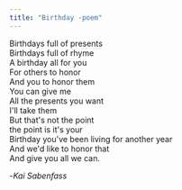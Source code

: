 ```yaml
---
title: "Birthday -poem"
---
```

Birthdays full of presents  
Birthdays full of rhyme  
A birthday all for you  
For others to honor  
And you to honor them  
You can give me  
All the presents you want  
I'll take them  
But that's not the point  
the point is it's your  
Birthday you've been living for another year  
And we'd like to honor that  
And give you all we can.  
  
-_Kai Sabenfass_  
